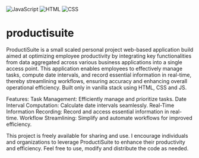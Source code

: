 ![JavaScript](https://img.shields.io/badge/JavaScript-yellow)
![HTML](https://img.shields.io/badge/HTML-orange)
![CSS](https://img.shields.io/badge/CSS-blue)

# productisuite

ProductiSuite is a small scaled personal project web-based application build aimed at optimizing employee productivity by integrating key functionalities from data aggregated across various business applications into a single access point. This application enables employees to effectively manage tasks, compute date intervals, and record essential information in real-time, thereby streamlining workflows, ensuring accuracy and enhancing overall operational efficiency. Built only in vanilla stack using HTML, CSS and JS.

Features:
Task Management: Efficiently manage and prioritize tasks.
Date Interval Computation: Calculate date intervals seamlessly.
Real-Time Information Recording: Record and access essential information in real-time.
Workflow Streamlining: Simplify and automate workflows for improved efficiency.

This project is freely available for sharing and use. I encourage individuals and organizations to leverage ProductiSuite to enhance their productivity and efficiency. Feel free to use, modify and distribute the code as needed.
